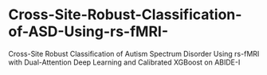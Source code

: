 # Cross-Site-Robust-Classification-of-ASD-Using-rs-fMRI-
Cross-Site Robust Classification of Autism Spectrum Disorder Using rs-fMRI with Dual-Attention Deep Learning and Calibrated XGBoost on ABIDE-I
